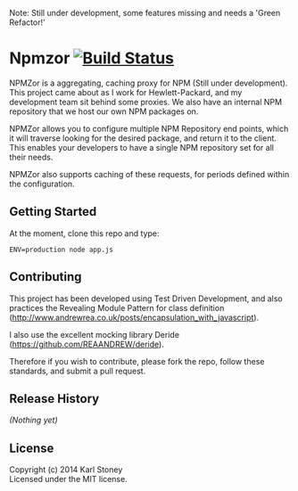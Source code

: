 Note:  Still under development, some features missing and needs a 'Green Refactor!'

# Npmzor [![Build Status](rhttps://secure.travis-ci.org/Stono/Npmzor.png?branch=develop)](http://travis-ci.org/Stono/Npmzor)
NPMZor is a aggregating, caching proxy for NPM (Still under development).
This project came about as I work for Hewlett-Packard, and my development team sit behind some proxies.
We also have an internal NPM repository that we host our own NPM packages on.

NPMZor allows you to configure multiple NPM Repository end points, which it will traverse looking for the desired package, and return it to the client.  This enables your developers to have a single NPM repository set for all their needs.

NPMZor also supports caching of these requests, for periods defined within the configuration.

## Getting Started
At the moment, clone this repo and type:
```
ENV=production node app.js
```

## Contributing
This project has been developed using Test Driven Development, and also practices the Revealing Module Pattern for class definition (http://www.andrewrea.co.uk/posts/encapsulation_with_javascript).

I also use the excellent mocking library Deride (https://github.com/REAANDREW/deride).

Therefore if you wish to contribute, please fork the repo, follow these standards, and submit a pull request. 

## Release History
_(Nothing yet)_

## License
Copyright (c) 2014 Karl Stoney  
Licensed under the MIT license.
